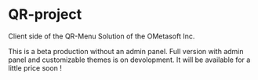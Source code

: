 # QR-project

Client side of the QR-Menu Solution of the OMetasoft Inc.

This is a beta production without an admin panel. Full version with admin panel and customizable themes is on devolopment. It will be available for a little price soon !

